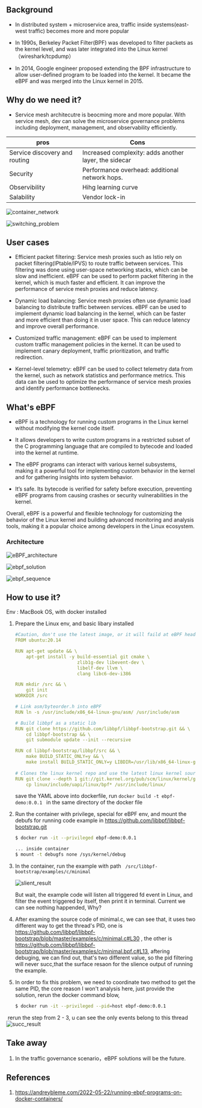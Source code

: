 ## Background

* In distributed system + microservice area, traffic inside systems(east-west traffic) becomes more and more popular


* In 1990s, Berkeley Packet Filter(BPF) was developed to filter packets as the kernel level, and was later integrated into the Linux kernel（wireshark/tcpdump）

* In 2014, Google engineer proposed extending the BPF infrastructure to allow user-defined program to be loaded into the kernel. It became the eBPF and was merged into the Linux kernel in 2015.



## Why do we need it?
* Service mesh architecutre is beocming more and more popular. With service mesh, dev can solve the microservice  governance problems including deployment, management, and observability efficiently. 

| pros                          | Cons                                                  |
| ----------------------------- | ----------------------------------------------------- |
| Service discovery and routing | Increased complexity: adds another layer, the sidecar |
| Security                      | Performance overhead: additional network hops.        |
| Observibility                 | Hihg learning curve                                   |
| Salability                    | Vendor lock-in                                        |

![container_network](../imgs/03-27_container_network.pn.png)

![switching_problem](../imgs/03-27_swithing.png)



## User cases 

- Efficient packet filtering: Service mesh proxies such as Istio rely on packet filtering(IPtable/IPVS) to route traffic between services. This filtering was done using user-space networking stacks, which can be slow and inefficient. eBPF can be used to perform packet filtering in the kernel, which is much faster and efficient. It can improve the performance of service mesh proxies and reduce latency.
  
  
- Dynamic load balancing: Service mesh proxies often use dynamic load balancing to distribute traffic between services. eBPF can be used to implement dynamic load balancing in the kernel, which can be faster and more efficient than doing it in user space. This can reduce latency and improve overall performance.
  

- Customized traffic management: eBPF can be used to implement custom traffic management policies in the kernel. It can be used to implement canary deployment, traffic prioritization, and traffic redirection. 
  

- Kernel-level telemetry: eBPF can be used to collect telemetry data from the kernel, such as network statistics and performance metrics. This data can be used to optimize the performance of service mesh proxies and identify performance bottlenecks.



## What's eBPF

- eBPF is a technology for running custom programs in the Linux kernel without modifying the kernel code itself.
  

- It allows developers to write custom programs in a restricted subset of the C programming language that are compiled to bytecode and loaded into the kernel at runtime.

  

- The eBPF programs can interact with various kernel subsystems, making it a powerful tool for implementing custom behavior in the kernel and for gathering insights into system behavior.

  

- It’s safe. Its bytecode is verified for safety before execution, preventing eBPF programs from causing crashes or security vulnerabilities in the kernel. 

Overall, eBPF is a powerful and flexible technology for customizing the behavior of the Linux kernel and building advanced monitoring and analysis tools, making it a popular choice among developers in the Linux ecosystem.



### Architecture

![eBPF_architecture](../imgs/03-27_epub_solution.png)

![ebpf_solution](../imgs/03-27_epub_architecture.png)

![ebpf_sequence](../imgs/03-27_epub_sequence.png)



## How to use it? 

Env : MacBook OS, with docker installed

1. Prepare the Linux env, and basic libary installed 

   ```yaml
   #Caution, don't use the latest image, or it will faild at eBPF header file 
   FROM ubuntu:20.14 
   
   RUN apt-get update && \
       apt-get install -y build-essential git cmake \
                          zlib1g-dev libevent-dev \
                          libelf-dev llvm \
                          clang libc6-dev-i386
   
   RUN mkdir /src && \
       git init
   WORKDIR /src
   
   # Link asm/byteorder.h into eBPF
   RUN ln -s /usr/include/x86_64-linux-gnu/asm/ /usr/include/asm
   
   # Build libbpf as a static lib
   RUN git clone https://github.com/libbpf/libbpf-bootstrap.git && \
       cd libbpf-bootstrap && \
       git submodule update --init --recursive
   
   RUN cd libbpf-bootstrap/libbpf/src && \
       make BUILD_STATIC_ONLY=y && \
       make install BUILD_STATIC_ONLY=y LIBDIR=/usr/lib/x86_64-linux-gnu/
       
   # Clones the linux kernel repo and use the latest linux kernel source BPF headers 
   RUN git clone --depth 1 git://git.kernel.org/pub/scm/linux/kernel/git/stable/linux.git && \
       cp linux/include/uapi/linux/bpf* /usr/include/linux/
   ```

   save the YAML above into dockerfile, run `docker build -t ebpf-demo:0.0.1 ` in the same directory of the docker file

2. Run the container with privilege, special for eBPF env, and mount the debufs for running code example in https://github.com/libbpf/libbpf-bootstrap.git 
   ```bash
   $ docker run -it --privileged ebpf-demo:0.0.1 
   
   ... inside container 
   $ mount -t debugfs none /sys/kernel/debug
   
   ```

3. In the container, run the example with path ` /src/libbpf-bootstrap/examples/c/minimal` 

   ![slient_result](../imgs/03-27_example_scilent.png)

   But wait, the example code will listen all triggered fd event in Linux, and filter the event triggered by itself, then print it in terminal. Current we can see nothing happended, Why? 

4. After examing the source code of minimal.c, we can see that, it uses two different way to get the thread's PID, 
   one is https://github.com/libbpf/libbpf-bootstrap/blob/master/examples/c/minimal.c#L30 , the other is 
   https://github.com/libbpf/libbpf-bootstrap/blob/master/examples/c/minimal.bpf.c#L13, aftering debuging, we can find out, that's two different value, so the pid filtering will never succ,that the surface resaon for the slience output of running the example.

5. In order to fix this problem, we need to coordinate two method to get the same PID, the core reason I won't analysis here, just provide the solution, rerun the docker command blow, 
   ```bash
   $ docker run -it --privileged --pid=host ebpf-demo:0.0.1
   ```

​		rerun the step from 2 - 3, u can see the only events belong to this thread
![succ_result](../imgs/03-27_epub_example_succ.png)



## Take away

1. In the traffic governance scenario，eBPF solutions will be the future. 



## References

1. https://andreybleme.com/2022-05-22/running-ebpf-programs-on-docker-containers/

